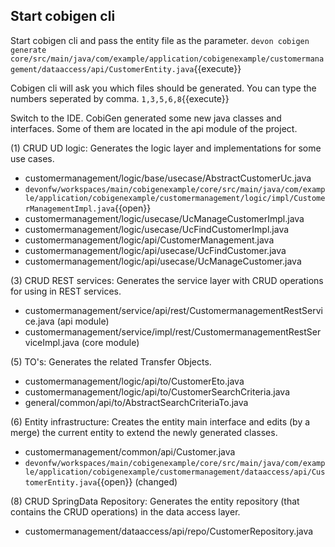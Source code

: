 ## Start cobigen cli

Start cobigen cli and pass the entity file as the parameter.
`devon cobigen generate core/src/main/java/com/example/application/cobigenexample/customermanagement/dataaccess/api/CustomerEntity.java`{{execute}}

Cobigen cli will ask you which files should be generated. You can type the numbers seperated by comma.
`1,3,5,6,8`{{execute}}


Switch to the IDE. CobiGen generated some new java classes and interfaces. Some of them are located in the api module of the project.

(1) CRUD UD logic: Generates the logic layer and implementations for some use cases.
- customermanagement/logic/base/usecase/AbstractCustomerUc.java
- `devonfw/workspaces/main/cobigenexample/core/src/main/java/com/example/application/cobigenexample/customermanagement/logic/impl/CustomerManagementImpl.java`{{open}}
- customermanagement/logic/usecase/UcManageCustomerImpl.java
- customermanagement/logic/usecase/UcFindCustomerImpl.java
- customermanagement/logic/api/CustomerManagement.java
- customermanagement/logic/api/usecase/UcFindCustomer.java
- customermanagement/logic/api/usecase/UcManageCustomer.java

(3) CRUD REST services: Generates the service layer with CRUD operations for using in REST services.
- customermanagement/service/api/rest/CustomermanagementRestService.java (api module)
- customermanagement/service/impl/rest/CustomermanagementRestServiceImpl.java (core module)

(5) TO's: Generates the related Transfer Objects.
- customermanagement/logic/api/to/CustomerEto.java
- customermanagement/logic/api/to/CustomerSearchCriteria.java
- general/common/api/to/AbstractSearchCriteriaTo.java

(6) Entity infrastructure: Creates the entity main interface and edits (by a merge) the current entity to extend the newly generated classes.
- customermanagement/common/api/Customer.java
- `devonfw/workspaces/main/cobigenexample/core/src/main/java/com/example/application/cobigenexample/customermanagement/dataaccess/api/CustomerEntity.java`{{open}} (changed)

(8) CRUD SpringData Repository: Generates the entity repository (that contains the CRUD operations) in the data access layer.
- customermanagement/dataaccess/api/repo/CustomerRepository.java